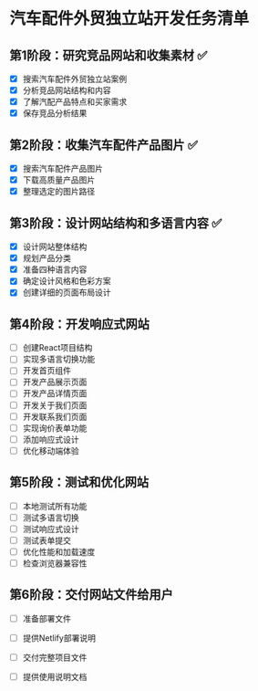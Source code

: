 # 汽车配件外贸独立站开发任务清单

## 第1阶段：研究竞品网站和收集素材 ✅
- [x] 搜索汽车配件外贸独立站案例
- [x] 分析竞品网站结构和内容
- [x] 了解汽配产品特点和买家需求
- [x] 保存竞品分析结果

## 第2阶段：收集汽车配件产品图片 ✅
- [x] 搜索汽车配件产品图片
- [x] 下载高质量产品图片
- [x] 整理选定的图片路径

## 第3阶段：设计网站结构和多语言内容 ✅
- [x] 设计网站整体结构
- [x] 规划产品分类
- [x] 准备四种语言内容
- [x] 确定设计风格和色彩方案
- [x] 创建详细的页面布局设计

## 第4阶段：开发响应式网站
- [ ] 创建React项目结构
- [ ] 实现多语言切换功能
- [ ] 开发首页组件
- [ ] 开发产品展示页面
- [ ] 开发产品详情页面
- [ ] 开发关于我们页面
- [ ] 开发联系我们页面
- [ ] 实现询价表单功能
- [ ] 添加响应式设计
- [ ] 优化移动端体验

## 第5阶段：测试和优化网站
- [ ] 本地测试所有功能
- [ ] 测试多语言切换
- [ ] 测试响应式设计
- [ ] 测试表单提交
- [ ] 优化性能和加载速度
- [ ] 检查浏览器兼容性

## 第6阶段：交付网站文件给用户
- [ ] 准备部署文件
- [ ] 提供Netlify部署说明
- [ ] 交付完整项目文件
- [ ] 提供使用说明文档

